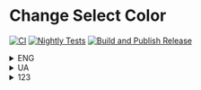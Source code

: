 # Change Select Color

[![CI](https://github.com/Yuriy-Lapin/sdas/actions/workflows/main.yml/badge.svg)](https://github.com/Yuriy-Lapin/sdas/actions/workflows/main.yml)
[![Nightly Tests](https://github.com/Yuriy-Lapin/sdas/actions/workflows/nightly-test.yml/badge.svg)](https://github.com/Yuriy-Lapin/sdas/actions/workflows/nightly-test.yml)
[![Build and Publish Release](https://github.com/Yuriy-Lapin/sdas/actions/workflows/release.yml/badge.svg)](https://github.com/Yuriy-Lapin/sdas/actions/workflows/release.yml)

<details><summary> ENG </summary>
Introducing "Change Select Colour" – the mischievous program that adds a touch of whimsy to your Windows desktop! Tired of the same old boring selection color? Say goodbye to monotony and hello to vibrant shenanigans!
</details>

<details><summary> UA </summary>
Представляємо вам "Change Select Colour" - пустотливу програму, яка додасть нотку примхливості вашому робочому столу Windows! Втомилися від одного і того ж старого нудного кольору виділення? Попрощайтеся з монотонністю і привітайте яскраві витівки!
</details>


<details><summary> 123 </summary>
![alt text](https://github.com/Yuriy-Lapin/sdas/raw/main/pictures/documentation/1.png)
![alt text](https://github.com/Yuriy-Lapin/sdas/raw/main/pictures/documentation/nyan-cat-meme.gif)
</details>
